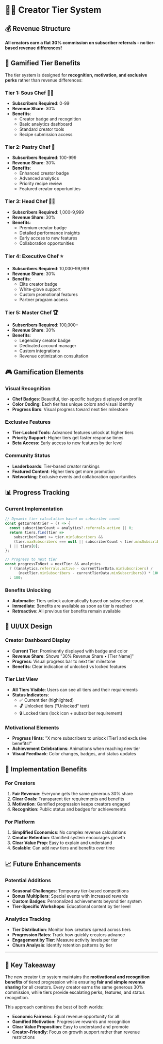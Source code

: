 # 🧑‍🍳 Creator Tier System

## 💰 **Revenue Structure**
**All creators earn a flat 30% commission on subscriber referrals - no tier-based revenue differences!**

## 🎯 **Gamified Tier Benefits**

The tier system is designed for **recognition, motivation, and exclusive perks** rather than revenue differences:

### **Tier 1: Sous Chef** 👨‍🍳
- **Subscribers Required**: 0-99
- **Revenue Share**: 30%
- **Benefits**:
  - Creator badge and recognition
  - Basic analytics dashboard
  - Standard creator tools
  - Recipe submission access

### **Tier 2: Pastry Chef** 🧁  
- **Subscribers Required**: 100-999
- **Revenue Share**: 30% 
- **Benefits**:
  - Enhanced creator badge
  - Advanced analytics
  - Priority recipe review
  - Featured creator opportunities

### **Tier 3: Head Chef** 👨‍🍳
- **Subscribers Required**: 1,000-9,999
- **Revenue Share**: 30%
- **Benefits**:
  - Premium creator badge
  - Detailed performance insights
  - Early access to new features
  - Collaboration opportunities

### **Tier 4: Executive Chef** ⭐
- **Subscribers Required**: 10,000-99,999  
- **Revenue Share**: 30%
- **Benefits**:
  - Elite creator badge
  - White-glove support
  - Custom promotional features
  - Partner program access

### **Tier 5: Master Chef** 🏆
- **Subscribers Required**: 100,000+
- **Revenue Share**: 30%
- **Benefits**:
  - Legendary creator badge
  - Dedicated account manager
  - Custom integrations
  - Revenue optimization consultation

## 🎮 **Gamification Elements**

### **Visual Recognition**
- **Chef Badges**: Beautiful, tier-specific badges displayed on profile
- **Color Coding**: Each tier has unique colors and visual identity
- **Progress Bars**: Visual progress toward next tier milestone

### **Exclusive Features**
- **Tier-Locked Tools**: Advanced features unlock at higher tiers
- **Priority Support**: Higher tiers get faster response times
- **Beta Access**: Early access to new features by tier level

### **Community Status**
- **Leaderboards**: Tier-based creator rankings
- **Featured Content**: Higher tiers get more promotion
- **Networking**: Exclusive events and collaboration opportunities

## 📊 **Progress Tracking**

### **Current Implementation**
```typescript
// Dynamic tier calculation based on subscriber count
const getCurrentTier = () => {
  const subscriberCount = analytics?.referrals.active || 0;
  return tiers.find(tier => 
    subscriberCount >= tier.minSubscribers && 
    (tier.maxSubscribers === null || subscriberCount < tier.maxSubscribers)
  ) || tiers[0];
};

// Progress to next tier
const progressToNext = nextTier && analytics
  ? ((analytics.referrals.active - currentTierData.minSubscribers) /
      (nextTier.minSubscribers - currentTierData.minSubscribers)) * 100
  : 100;
```

### **Benefits Unlocking**
- **Automatic**: Tiers unlock automatically based on subscriber count
- **Immediate**: Benefits are available as soon as tier is reached  
- **Retroactive**: All previous tier benefits remain available

## 🎨 **UI/UX Design**

### **Creator Dashboard Display**
- **Current Tier**: Prominently displayed with badge and color
- **Revenue Share**: Shows "30% Revenue Share • [Tier Name]"
- **Progress**: Visual progress bar to next tier milestone
- **Benefits**: Clear indication of unlocked vs locked features

### **Tier List View**
- **All Tiers Visible**: Users can see all tiers and their requirements
- **Status Indicators**: 
  - ✅ Current tier (highlighted)
  - 🔓 Unlocked tiers ("Unlocked" text)
  - 🔒 Locked tiers (lock icon + subscriber requirement)

### **Motivational Elements**
- **Progress Hints**: "X more subscribers to unlock [Tier] and exclusive benefits!"
- **Achievement Celebrations**: Animations when reaching new tier
- **Visual Feedback**: Color changes, badges, and status updates

## 🚀 **Implementation Benefits**

### **For Creators**
1. **Fair Revenue**: Everyone gets the same generous 30% share
2. **Clear Goals**: Transparent tier requirements and benefits
3. **Motivation**: Gamified progression keeps creators engaged
4. **Recognition**: Public status and badges for achievements

### **For Platform**
1. **Simplified Economics**: No complex revenue calculations
2. **Creator Retention**: Gamified system encourages growth
3. **Clear Value Prop**: Easy to explain and understand
4. **Scalable**: Can add new tiers and benefits over time

## 📈 **Future Enhancements**

### **Potential Additions**
- **Seasonal Challenges**: Temporary tier-based competitions
- **Bonus Multipliers**: Special events with increased rewards
- **Custom Badges**: Personalized achievements beyond tier system
- **Tier-Specific Workshops**: Educational content by tier level

### **Analytics Tracking**
- **Tier Distribution**: Monitor how creators spread across tiers
- **Progression Rates**: Track how quickly creators advance
- **Engagement by Tier**: Measure activity levels per tier
- **Churn Analysis**: Identify retention patterns by tier

---

## 🎯 **Key Takeaway**

The new creator tier system maintains the **motivational and recognition benefits** of tiered progression while ensuring **fair and simple revenue sharing** for all creators. Every creator earns the same generous 30% commission, while tiers provide escalating perks, features, and status recognition.

This approach combines the best of both worlds:
- **Economic Fairness**: Equal revenue opportunity for all
- **Gamified Motivation**: Progressive rewards and recognition
- **Clear Value Proposition**: Easy to understand and promote
- **Creator-Friendly**: Focus on growth support rather than revenue restrictions 